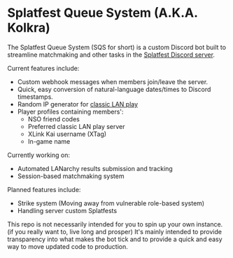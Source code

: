# Splatfest Queue System (A.K.A. Kolkra)
The Splatfest Queue System (SQS for short) is a custom Discord bot built to streamline matchmaking and other tasks in the [Splatfest Discord server](https://discord.gg/rhAH6vp).

Current features include:
* Custom webhook messages when members join/leave the server.
* Quick, easy conversion of natural-language dates/times to Discord timestamps.
* Random IP generator for [classic LAN play](https://github.com/spacemeowx2/switch-lan-play)
* Player profiles containing members':
  * NSO friend codes
  * Preferred classic LAN play server
  * XLink Kai username (XTag)
  * In-game name

Currently working on:
* Automated LANarchy results submission and tracking
* Session-based matchmaking system

Planned features include:
* Strike system (Moving away from vulnerable role-based system)
* Handling server custom Splatfests

This repo is not necessarily intended for you to spin up your own instance. (if you really want to, live long and prosper) It's mainly intended to provide transparency into what makes the bot tick and to provide a quick and easy way to move updated code to production.
